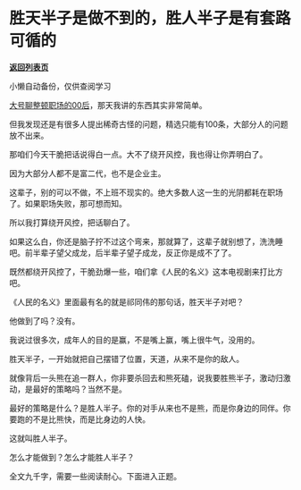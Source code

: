 # 胜天半子是做不到的，胜人半子是有套路可循的

[**返回列表页**](/gzh/记忆承载3)

小懒自动备份，仅供查阅学习

[大号聊整顿职场的00后](http://mp.weixin.qq.com/s?__biz=MzU0MjYwNDU2Mw==&mid=2247505748&idx=1&sn=d611961e034fe55f3960a946d71ac1b5&chksm=fb1abb28cc6d323e16cef57c0cfba500f1f0ea4e81664af7855d7ac5845bf7a425d20529fc96&scene=21#wechat_redirect)，那天我讲的东西其实非常简单。  

  

但我发现还是有很多人提出稀奇古怪的问题，精选只能有100条，大部分人的问题放不出来。  

  

那咱们今天干脆把话说得白一点。大不了绕开风控，我也得让你弄明白了。

  

因为大部分人都不是富二代，也不是企业主。

  

这辈子，别的可以不做，不上班不现实的。绝大多数人这一生的光阴都耗在职场了。如果职场失败，那可想而知。

  

所以我打算绕开风控，把话聊白了。

  

如果这么白，你还是脑子拧不过这个弯来，那就算了，这辈子就别想了，洗洗睡吧。前半辈子望父成龙，后半辈子望子成龙，反正你是成不了了。

  

既然都绕开风控了，干脆劲爆一些，咱们拿《人民的名义》这本电视剧来打比方吧。

  

《人民的名义》里面最有名的就是祁同伟的那句话，胜天半子对吧？

  

他做到了吗？没有。  

  

我说过很多次，成年人的目的是赢，不是嘴上赢，嘴上很牛气，没用的。  

  

胜天半子，一开始就把自己摆错了位置，天道，从来不是你的敌人。

  

就像背后一头熊在追一群人，你非要杀回去和熊死磕，说我要胜熊半子，激动归激动，是最好的策略吗？当然不是。

  

最好的策略是什么？是胜人半子。你的对手从来也不是熊，而是你身边的同伴。你要跑的不是比熊快，而是比身边的人快。

  

这就叫胜人半子。

  

怎么才能做到？怎么才能胜人半子？

  

全文九千字，需要一些阅读耐心。下面进入正题。

  


